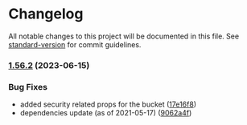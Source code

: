 # Changelog

All notable changes to this project will be documented in this file. See [standard-version](https://github.com/conventional-changelog/standard-version) for commit guidelines.

### [1.56.2](https://github.com/elegantdevelopment/aws-cdk-dynamodb-seeder/compare/v1.56.1...v1.56.2) (2023-06-15)


### Bug Fixes

* added security related props for the bucket ([17e16f8](https://github.com/elegantdevelopment/aws-cdk-dynamodb-seeder/commit/17e16f8831ec7b716f516f637af1ac34d5d92cc6))
* dependencies update (as of 2021-05-17) ([9062a4f](https://github.com/elegantdevelopment/aws-cdk-dynamodb-seeder/commit/9062a4f20dde96a0b93326d62c7cd16e1934f6f0))
